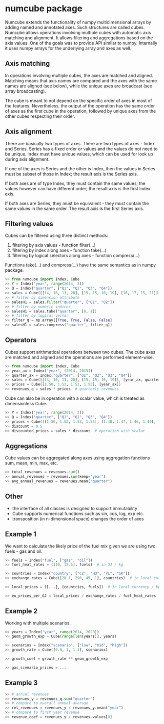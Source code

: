numcube package
===============

Numcube extends the functionality of numpy multidimensional arrays by adding named and annotated axes. Such
structures are called cubes. Numcube allows operations involving multiple cubes with automatic axis matching and
alignment. It allows filtering and aggregations based on the axis values. One of the goals was to provide API similar
to numpy. Internally it uses numpy arrays for the underlying array and axes as well.

Axis matching
-------------

In operations involving multiple cubes, the axes are matched and aligned. Matching means that axis names are compared
and the axes with the same names are aligned (see below), while the unique axes are broadcast (see array
broadcasting).

The cube is meant to not depend on the specific order of axes in most of the features. Nevertheless, the output of
the operation has the same order of axes as the first cube in the operation, followed by unique axes from the other
cubes respecting their order.

Axis alignment
--------------

There are basically two types of axes. There are two types of axes - Index and Series. Series has a fixed order or
values and the values do not need to be unique. Index must have unique values, which can be used for look up during
axis alignment.

If one of the axes is Series and the other is Index, then the values in Series must be subset of those in Index; the
result axis is the Series axis.

If both axes are of type Index, they must contain the same values; the values however can have different order; the
result axis is the first Index axis.

If both axes are Series, they must be equivalent - they must contain the same values in the same order. The result
axis is the first Series axis.

Filtering values
----------------

Cubes can be filtered using three distinct methods: 
1) filtering by axis values - function filter(...)
2) filtering by index along axes - function take(...)
3) filtering by logical selectors along axes - function compress(...)

Functions take(...) and compress(...) have the same semantics as in numpy package.

```python
>> from numcube import Index, Cube
>> Y = Index("year", range(2014, 3))
>> Q = Index("quarter", ["Q1", "Q2", "Q3", "Q4"])
>> sales = Cube([[14, 16, 13, 20], [15, 15, 10, 19], [16, 17, 15, 21]], [Y, Q])
>> # filter by dimension attribute
>> salesH1 = sales.filter("quarter", ["Q1", "Q2"])  
>> # filter by numeric indices
>> salesH1 = sales.take("quarter", [0, 1]) 
>> # filter by logical vector
>> filter_q = np.array([True, True, False, False]
>> salesH1 = sales.compress("quarter", filter_q))  
```

Operators
---------

Cubes support arithmetical operations between two cubes. The cube axes are matched and aligned and the operations 
are performed element-wise.

```python
>> from numcube import Index, Cube
>> year_ax = Index("year", [2014, 2015])
>> quarter_ax = Index("quarter", ["Q1", "Q2", "Q3", "Q4"])
>> sales = Cube([[14, 16, 13, 20], [15, 15, 10, 19]], [year_ax, quarter_ax])
>> prices = Cube([1.50, 1.52, 1.53, 1.55], [year_ax])
>> revenues_q = sales * prices  # quarterly revenues
```

Cube can also be in operation with a scalar value, which is treated as dimensionless Cube. 

```python
>> Y = Index("year", range(2014, 2))
>> Q = Index("quarter", ["Q1", "Q2", "Q3", "Q4"])
>> prices = Cube([[1.50, 1.52, 1.53, 1.55], [1.48, 1.47, 1.46, 1.49], [Y, Q])
>> discount = 0.5
>> discounted_prices = sales * discount  # operation with scalar
```

Aggregations
------------

Cube values can be aggregated along axes using aggregation functions sum, mean, min, max, etc.

```python
>> total_revenues = revenues.sum()
>> annual_revenues = revenues.sum(keep="year")
>> avg_annual_revenues = revenues.mean("quarter")
```

Other
-----

- the interface of all classes is designed to support immutability
- Cube supports numerical functions such as sin, cos, log, exp etc.
- transposition (in n-dimensional space) changes the order of axes


Example 1
---------

We want to calculate the likely price of the fuel mix given we are using two fuels - gas and oil.

```python
>> fuels = Index("fuel", ["gas", "oil"])
>> fuel_heat_rates = ([10, 15.5], fuels)  # in GJ / kg

>> countries = Index("country", ["CZ", "HU", "PL", "SK"])
>> exchange_rates = Cube([28.1, 290, 45, 1], countries)  # in local currency / EUR

>> local_prices = ([...], [countries, fuels])  # in local currency / kg

>> eu_prices_per_GJ = local_prices / exchange_rates / fuel_heat_rates  # in EUR / GJ
```

Example 2
---------

Working with multiple scenarios.

```python
>> years = Index("year", range(2014, 2020))
>> geom_growth_exp = Cube(range[len(years)], years)

>> scenarios = Index("scenario", ["low", "mid", "high"])
>> growth_rate = Cube([0.9, 1, 1.1], scenarios)

>> growth_coef = growth_rate ** geom_growth_exp

>> gas_scenario_prices = ...
```

Example 3
---------

```python
>> # annual revenues
>> revenues_y = revenues_q.sum("quarter")  
>> # compare to overall annual average
>> rel_revenues = revenues_y / revenues_y.mean("year")
>> # compare to first year revenue
>> revenue_coef = revenues_y / revenues.values[0]  
```

